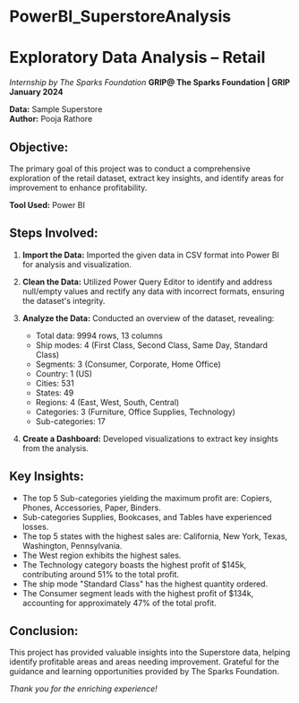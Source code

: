 # PowerBI_SuperstoreAnalysis

# Exploratory Data Analysis – Retail
*Internship by The Sparks Foundation*
**GRIP@ The Sparks Foundation | GRIP January 2024**

**Data:** Sample Superstore  
**Author:** Pooja Rathore

## Objective:
The primary goal of this project was to conduct a comprehensive exploration of the retail dataset, extract key insights, and identify areas for improvement to enhance profitability.

**Tool Used:** Power BI

## Steps Involved:

1. **Import the Data:**
   Imported the given data in CSV format into Power BI for analysis and visualization.

2. **Clean the Data:**
   Utilized Power Query Editor to identify and address null/empty values and rectify any data with incorrect formats, ensuring the dataset's integrity.

3. **Analyze the Data:**
   Conducted an overview of the dataset, revealing:
   - Total data: 9994 rows, 13 columns
   - Ship modes: 4 (First Class, Second Class, Same Day, Standard Class)
   - Segments: 3 (Consumer, Corporate, Home Office)
   - Country: 1 (US)
   - Cities: 531
   - States: 49
   - Regions: 4 (East, West, South, Central)
   - Categories: 3 (Furniture, Office Supplies, Technology)
   - Sub-categories: 17

4. **Create a Dashboard:**
   Developed visualizations to extract key insights from the analysis.

## Key Insights:

- The top 5 Sub-categories yielding the maximum profit are: Copiers, Phones, Accessories, Paper, Binders.
- Sub-categories Supplies, Bookcases, and Tables have experienced losses.
- The top 5 states with the highest sales are: California, New York, Texas, Washington, Pennsylvania.
- The West region exhibits the highest sales.
- The Technology category boasts the highest profit of $145k, contributing around 51% to the total profit.
- The ship mode "Standard Class" has the highest quantity ordered.
- The Consumer segment leads with the highest profit of $134k, accounting for approximately 47% of the total profit.

## Conclusion:
This project has provided valuable insights into the Superstore data, helping identify profitable areas and areas needing improvement. Grateful for the guidance and learning opportunities provided by The Sparks Foundation.

*Thank you for the enriching experience!*
